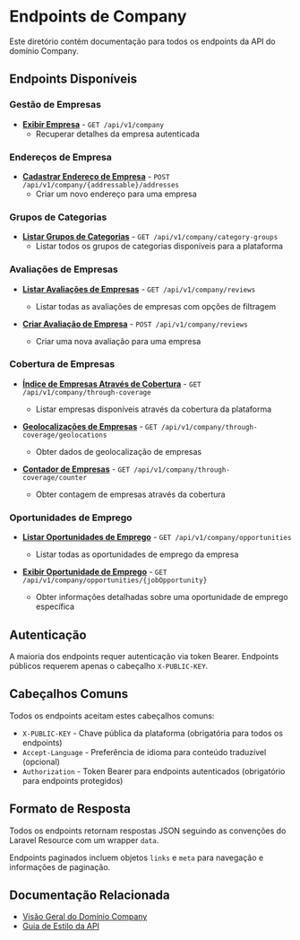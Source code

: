 # Endpoints de Company

Este diretório contém documentação para todos os endpoints da API do domínio Company.

## Endpoints Disponíveis

### Gestão de Empresas

- [**Exibir Empresa**](./CompanyShow.md) - `GET /api/v1/company`
  - Recuperar detalhes da empresa autenticada

### Endereços de Empresa

- [**Cadastrar Endereço de Empresa**](./CompanyAddressStore.md) - `POST /api/v1/company/{addressable}/addresses`
  - Criar um novo endereço para uma empresa

### Grupos de Categorias

- [**Listar Grupos de Categorias**](./CompanyCategoryGroupIndex.md) - `GET /api/v1/company/category-groups`
  - Listar todos os grupos de categorias disponíveis para a plataforma

### Avaliações de Empresas

- [**Listar Avaliações de Empresas**](./CompanyReviewIndex.md) - `GET /api/v1/company/reviews`
  - Listar todas as avaliações de empresas com opções de filtragem

- [**Criar Avaliação de Empresa**](./CompanyReviewStore.md) - `POST /api/v1/company/reviews`
  - Criar uma nova avaliação para uma empresa

### Cobertura de Empresas

- [**Índice de Empresas Através de Cobertura**](./CompanyThroughCoverageIndex.md) - `GET /api/v1/company/through-coverage`
  - Listar empresas disponíveis através da cobertura da plataforma

- [**Geolocalizações de Empresas**](./CompanyThroughCoverageGeolocations.md) - `GET /api/v1/company/through-coverage/geolocations`
  - Obter dados de geolocalização de empresas

- [**Contador de Empresas**](./CompanyThroughCoverageCounter.md) - `GET /api/v1/company/through-coverage/counter`
  - Obter contagem de empresas através da cobertura

### Oportunidades de Emprego

- [**Listar Oportunidades de Emprego**](./MeJobOpportunityIndex.md) - `GET /api/v1/company/opportunities`
  - Listar todas as oportunidades de emprego da empresa

- [**Exibir Oportunidade de Emprego**](./MeJobOpportunityShow.md) - `GET /api/v1/company/opportunities/{jobOpportunity}`
  - Obter informações detalhadas sobre uma oportunidade de emprego específica

## Autenticação

A maioria dos endpoints requer autenticação via token Bearer. Endpoints públicos requerem apenas o cabeçalho `X-PUBLIC-KEY`.

## Cabeçalhos Comuns

Todos os endpoints aceitam estes cabeçalhos comuns:

- `X-PUBLIC-KEY` - Chave pública da plataforma (obrigatória para todos os endpoints)
- `Accept-Language` - Preferência de idioma para conteúdo traduzível (opcional)
- `Authorization` - Token Bearer para endpoints autenticados (obrigatório para endpoints protegidos)

## Formato de Resposta

Todos os endpoints retornam respostas JSON seguindo as convenções do Laravel Resource com um wrapper `data`.

Endpoints paginados incluem objetos `links` e `meta` para navegação e informações de paginação.

## Documentação Relacionada

- [Visão Geral do Domínio Company](../README.md)
- [Guia de Estilo da API](../../../STYLEGUIDE.md)
